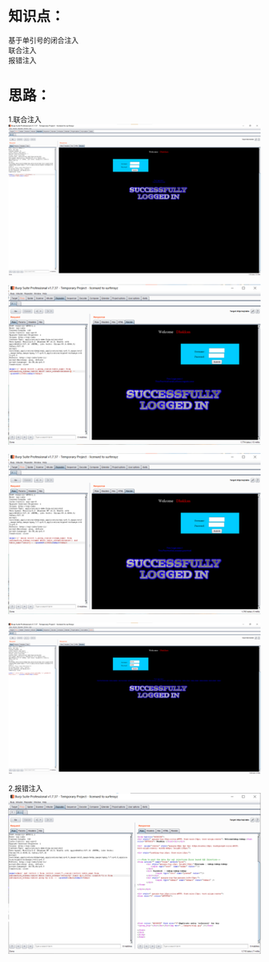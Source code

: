 # 知识点：
基于单引号的闭合注入<br />联合注入<br />报错注入
# 思路：
1.联合注入<br />![image.png](./images/20231017_2352219886.png)

![image.png](./images/20231017_2352237821.png)

![image.png](./images/20231017_2352241964.png)

![image.png](./images/20231017_2352256841.png)

2.报错注入<br />![image.png](./images/20231017_2352263483.png)
